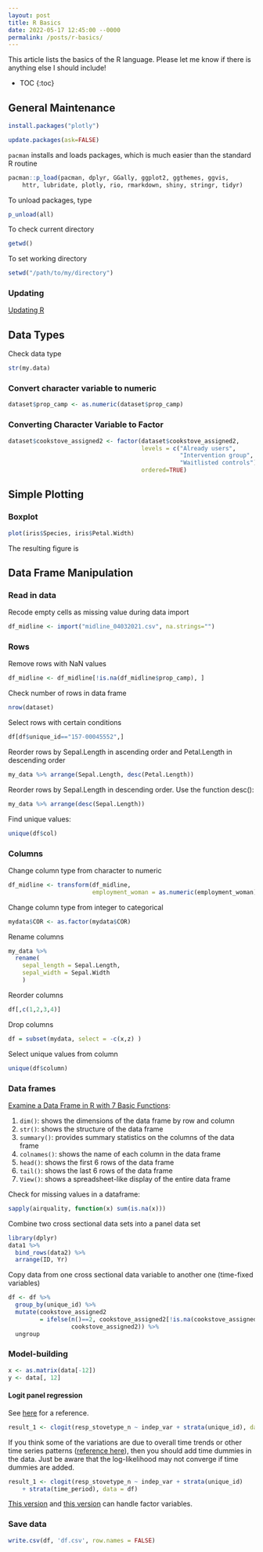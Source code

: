```yaml
---
layout: post
title: R Basics
date: 2022-05-17 12:45:00 --0000
permalink: /posts/r-basics/
---
```


This article lists the basics of the R language. Please let me know if there is anything else I should include!

* TOC
{:toc}

## General Maintenance
```r
install.packages("plotly")
```
```r
update.packages(ask=FALSE)
```

`pacman` installs and loads packages, which is much easier than the standard R routine
```r
pacman::p_load(pacman, dplyr, GGally, ggplot2, ggthemes, ggvis, 
    httr, lubridate, plotly, rio, rmarkdown, shiny, stringr, tidyr)
```

To unload packages, type
```r
p_unload(all)
```

To check current directory
```r
getwd()
```

To set working directory
```r
setwd("/path/to/my/directory")
```

### Updating
[Updating R](https://bootstrappers.umassmed.edu/bootstrappers-courses/courses/rCourse/Additional_Resources/Updating_R.html)

## Data Types
Check data type
```r
str(my.data)
```

### Convert character variable to numeric
```r
dataset$prop_camp <- as.numeric(dataset$prop_camp)
```

### Converting Character Variable to Factor
```r
dataset$cookstove_assigned2 <- factor(dataset$cookstove_assigned2, 
                                      levels = c("Already users", 
                                                 "Intervention group",
                                                 "Waitlisted controls"),
                                      ordered=TRUE)
```


## Simple Plotting
### Boxplot
```r
plot(iris$Species, iris$Petal.Width)
```

The resulting figure is


## Data Frame Manipulation
### Read in data
Recode empty cells as missing value during data import
```r
df_midline <- import("midline_04032021.csv", na.strings="")
```

### Rows
Remove rows with NaN values
```r
df_midline <- df_midline[!is.na(df_midline$prop_camp), ]
```

Check number of rows in data frame
```r
nrow(dataset)
```

Select rows with certain conditions
```r
df[df$unique_id=="157-00045552",]
```

Reorder rows by Sepal.Length in ascending order and Petal.Length in descending order
```r
my_data %>% arrange(Sepal.Length, desc(Petal.Length))
```

Reorder rows by Sepal.Length in descending order. Use the function desc():
```r
my_data %>% arrange(desc(Sepal.Length))
```

Find unique values:
```r
unique(df$col)
```

### Columns

Change column type from character to numeric
```r
df_midline <- transform(df_midline, 
                        employment_woman = as.numeric(employment_woman))
```

Change column type from integer to categorical
```r
mydata$COR <- as.factor(mydata$COR)
```

Rename columns
```r
my_data %>% 
  rename(
    sepal_length = Sepal.Length,
    sepal_width = Sepal.Width
    )
```

Reorder columns
```r
df[,c(1,2,3,4)]
```

Drop columns
```r
df = subset(mydata, select = -c(x,z) )
```

Select unique values from column
```r
unique(df$column)
```

### Data frames
[Examine a Data Frame in R with 7 Basic Functions](https://rveryday.wordpress.com/2016/11/29/examine-a-data-frame-in-r-with-7-basic-functions/):
1. `dim()`: shows the dimensions of the data frame by row and column
2. `str()`: shows the structure of the data frame
3. `summary()`: provides summary statistics on the columns of the data frame
4. `colnames()`: shows the name of each column in the data frame
5. `head()`: shows the first 6 rows of the data frame
6. `tail()`: shows the last 6 rows of the data frame
7. `View()`: shows a spreadsheet-like display of the entire data frame

Check for missing values in a dataframe:
```r
sapply(airquality, function(x) sum(is.na(x)))
```

Combine two cross sectional data sets into a panel data set
```r
library(dplyr)
data1 %>%
  bind_rows(data2) %>%
  arrange(ID, Yr)
```
Copy data from one cross sectional data variable to another one (time-fixed variables)
```r
df <- df %>%
  group_by(unique_id) %>%
  mutate(cookstove_assigned2 
         = ifelse(n()==2, cookstove_assigned2[!is.na(cookstove_assigned2)],
                  cookstove_assigned2)) %>%
  ungroup
```

### Model-building
```r
x <- as.matrix(data[-12])
y <- data[, 12]
```

#### Logit panel regression

See [here](https://data.princeton.edu/wws509/r/fixedRandom3) for a reference.
```r
result_1 <- clogit(resp_stovetype_n ~ indep_var + strata(unique_id), data = df)
```
If you think some of the variations are due to overall time trends or other time series patterns ([reference here](https://www.statalist.org/forums/forum/general-stata-discussion/general/228950-time-fixed-effects)), then you should add time dummies in the data. Just be aware that the log-likelihood may not converge if time dummies are added.
```r
result_1 <- clogit(resp_stovetype_n ~ indep_var + strata(unique_id) 
    + strata(time_period), data = df)
```

[This version](https://stats.idre.ucla.edu/r/dae/mixed-effects-logistic-regression/) and [this version](https://uc-r.github.io/logistic_regression) can handle factor variables.

### Save data
```r
write.csv(df, 'df.csv', row.names = FALSE)
```